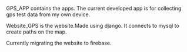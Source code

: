 GPS_APP contains the apps.
The current developed app is for collecting gps test data from my own device.

Website_GPS is the website.Made using django.
It connects to mysql to create paths on the map.

Currently migrating the website to firebase.
